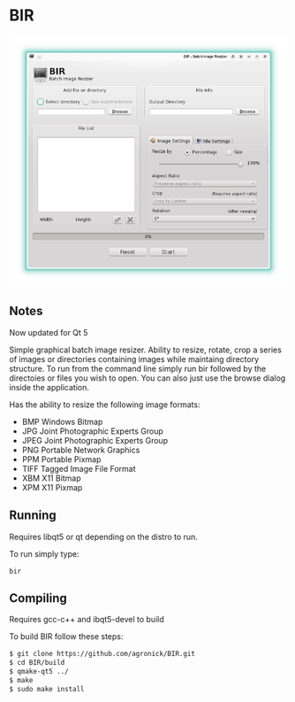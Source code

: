 # BIR 
![Screenshot of BIR](https://raw.githubusercontent.com/agronick/BIR/master/bir_screenshot.png)

## Notes
Now updated for Qt 5

Simple graphical batch image resizer. Ability to resize, rotate,
crop a series of images or directories containing images while 
maintaing directory structure. To run from the command line simply
run bir followed by the directoies or files you wish to open. You
can also just use the browse dialog inside the application.

Has the ability to resize the following image formats:
 * BMP	Windows Bitmap  
 * JPG	Joint Photographic Experts Group 
 * JPEG	Joint Photographic Experts Group 
 * PNG	Portable Network Graphics	 
 * PPM	Portable Pixmap	 
 * TIFF	Tagged Image File Format	 
 * XBM	X11 Bitmap	 
 * XPM	X11 Pixmap	 

## Running

Requires libqt5 or qt depending on the distro to run.

To run simply type:

    bir

## Compiling

Requires gcc-c++ and ibqt5-devel to build

To build BIR follow these steps:

    $ git clone https://github.com/agronick/BIR.git
    $ cd BIR/build
    $ qmake-qt5 ../ 
    $ make
    $ sudo make install
